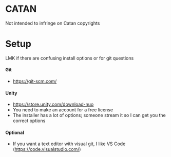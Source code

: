 # CATAN
Not intended to infringe on Catan copyrights
# Setup
LMK if there are confusing install options or for git questions
#### Git
- https://git-scm.com/
#### Unity
- https://store.unity.com/download-nuo
- You need to make an account for a free license
- The installer has a lot of options; someone stream it so I can get you the correct options
#### Optional
- If you want a text editor with visual git, I like VS Code (https://code.visualstudio.com/)